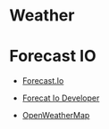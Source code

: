 # Weather

# Forecast IO

- [Forecast.Io](https://github.com/ZeevG/python-forecast.io)
- [Forecat Io Developer](https://developer.forecast.io/)

- [OpenWeatherMap](http://openweathermap.org/current)
